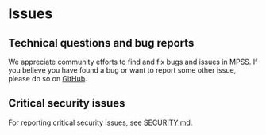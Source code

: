# Issues

## Technical questions and bug reports

We appreciate community efforts to find and fix bugs and issues in MPSS.
If you believe you have found a bug or want to report some other issue, please
do so on [GitHub](https://github.com/Microsoft/mpss/issues).

## Critical security issues

For reporting critical security issues, see [SECURITY.md](SECURITY.md).
